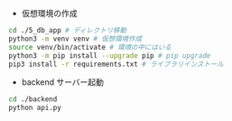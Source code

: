 * 仮想環境の作成

```sh
cd ./5_db_app # ディレクトリ移動
python3 -m venv venv # 仮想環境作成
source venv/bin/activate # 環境の中にはいる
python3 -m pip install --upgrade pip # pip upgrade
pip3 install -r requirements.txt # ライブラリインストール
```

* backend サーバー起動

```sh
cd ./backend
python api.py
```
